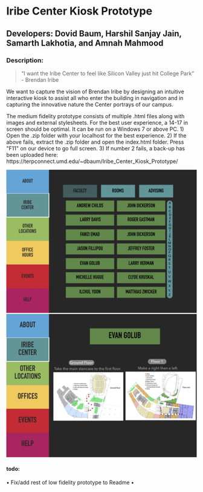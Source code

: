 # Iribe Center Kiosk Prototype
## Developers: Dovid Baum, Harshil Sanjay Jain, Samarth Lakhotia, and Amnah Mahmood
### Description: 
> “I want the Iribe Center to feel like Silicon Valley just hit College Park”
> \- Brendan Iribe 
<p>We want to capture the vision of Brendan Iribe by designing an intuitive interactive kiosk to assist all who enter the building in navigation and in capturing the innovative nature the Center portrays of our campus.</p> 

<p>The medium fidelity prototype consists of multiple .html files along with images 
and external stylesheets.
For the best user experience,  a 14-17 in screen should be optimal.
It can be run on a Windows 7 or above PC.
1) Open the .zip folder with your localhost for the best experience.
2) If the above fails, extract the .zip folder and open the index.html folder.
   Press "F11" on our device to go full screen.
3) If number 2 fails, a back-up has been uploaded here: https://terpconnect.umd.edu/~dbaum/Iribe_Center_Kiosk_Prototype/
</p>

![Cover](pics/1.jpg)
![Location](pics/2.jpg)


#### todo: 
• Fix/add rest of low fidelity prototype to Readme 
• 

